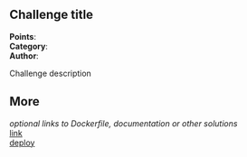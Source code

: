 ## Challenge title
**Points**:   
**Category**:   
**Author**: []()

Challenge description

## More
*optional links to Dockerfile, documentation or other solutions*  
[link]()  
[deploy]()
